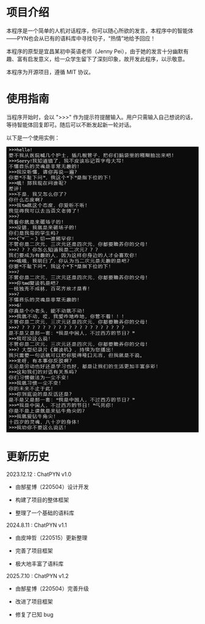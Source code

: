 # 项目介绍

本程序是一个简单的人机对话程序，你可以随心所欲的发言，本程序中的智能体——PYN也会从已有的语料库中寻找句子，“热情”地给予回应！

本程序的原型是宜昌某初中英语老师（Jenny Pei），由于她的发言十分幽默有趣、富有启发意义，给一众学生留下了深刻印象，故开发此程序，以示敬意。

本程序为开源项目，遵循 MIT 协议。

# 使用指南

当程序开始时，会以 ">>>" 作为提示符提醒输入。用户只需输入自己想说的话，等待智能体回复即可。随后可以不断发起新一轮对话。

以下是一个使用实例：

![](example.png)

# 更新历史

2023.12.12 : ChatPYN v1.0

- 由郜星博（220504）设计开发

- 构建了项目的整体框架

- 整理了一个基础的语料库

2024.8.11 : ChatPYN v1.1

- 由皮坤哲（220515）更新整理

- 完善了项目框架

- 极大地丰富了语料库

2025.7.10 : ChatPYN v1.2

- 由郜星博（220504）完善升级

- 改进了项目框架

- 修复了已知 bug

